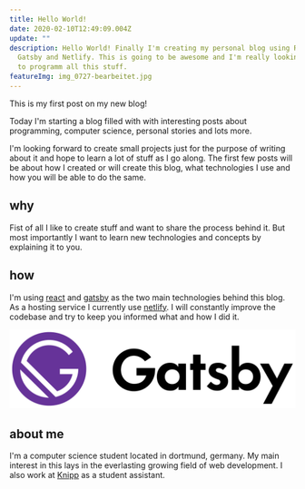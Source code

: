 ```yaml
---
title: Hello World!
date: 2020-02-10T12:49:09.004Z
update: ""
description: Hello World! Finally I'm creating my personal blog using React,
  Gatsby and Netlify. This is going to be awesome and I'm really looking forward
  to programm all this stuff.
featureImg: img_0727-bearbeitet.jpg
---
```

This is my first post on my new blog!

Today I'm starting a blog filled with with interesting posts about programming, computer science, personal stories and lots more.

I'm looking forward to create small projects just for the purpose of writing about it and hope to learn a lot of stuff as I go along. The first few posts will be about how I created or will create this blog, what technologies I use and how you will be able to do the same.

## why

Fist of all I like to create stuff and want to share the process behind it. But most importantly I want to learn new technologies and concepts by explaining it to you.

## how

I'm using [react](https://reactjs.org/) and [gatsby](https://www.gatsbyjs.org/) as the two main technologies behind this blog. As a hosting service I currently use [netlify](https://www.netlify.com/).
I will constantly improve the codebase and try to keep you informed what and how I did it.

![Gatsby Logo](gatsby_logo.png)

## about me

I'm a computer science student located in dortmund, germany. My main interest in this lays in the everlasting growing field of web development. I also work at [Knipp](https://www.knipp.de/) as a student assistant.